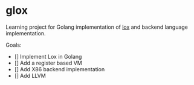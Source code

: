 # glox

Learning project for Golang implementation of [lox](https://craftinginterpreters.com/a-bytecode-virtual-machine.html) and backend language implementation.

Goals:

- [] Implement Lox in Golang
- [] Add a register based VM
- [] Add X86 backend implementation 
- [] Add LLVM 